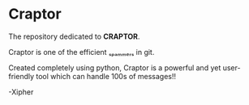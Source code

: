 # Craptor
The repository dedicated to **CRAPTOR**.

Craptor is one of the efficient ₛₚₐₘₘₑᵣₛ in git.

Created completely using python, Craptor is a powerful and yet user-friendly tool which can handle 100s of messages!!

-Xipher
